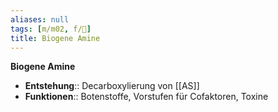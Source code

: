 ```yaml
---
aliases: null
tags: [m/m02, f/🧪]
title: Biogene Amine
---
```

**Biogene Amine**
- **Entstehung**:: Decarboxylierung von [[AS]]
- **Funktionen**:: Botenstoffe, Vorstufen für Cofaktoren, Toxine
